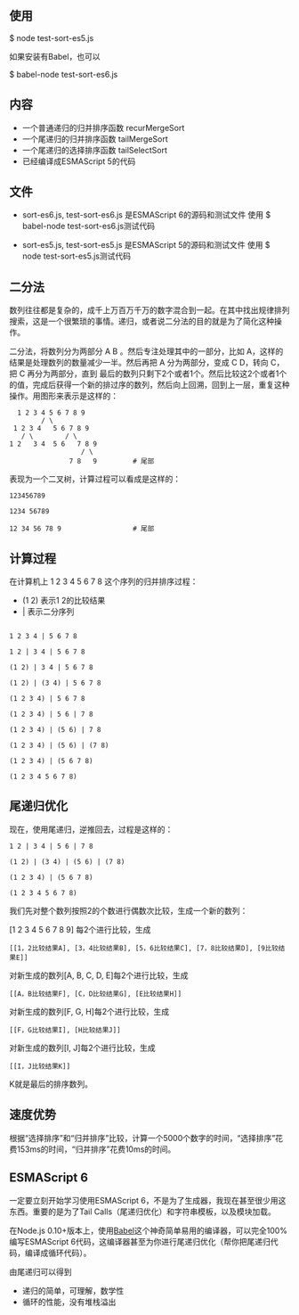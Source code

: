 ## 使用

$ node test-sort-es5.js

如果安装有Babel，也可以

$ babel-node test-sort-es6.js

## 内容

* 一个普通递归的归并排序函数 recurMergeSort
* 一个尾递归的归并排序函数 tailMergeSort
* 一个尾递归的选择排序函数 tailSelectSort
* 已经编译成ESMAScript 5的代码

## 文件

* sort-es6.js, test-sort-es6.js 是ESMAScript 6的源码和测试文件
  使用 $ babel-node test-sort-es6.js测试代码

* sort-es5.js, test-sort-es5.js 是ESMAScript 5的源码和测试文件
  使用 $ node test-sort-es5.js测试代码

## 二分法

数列往往都是复杂的，成千上万百万千万的数字混合到一起。在其中找出规律排列搜索，这是一个很繁琐的事情。递归，或者说二分法的目的就是为了简化这种操作。

二分法，将数列分为两部分 A B 。然后专注处理其中的一部分，比如 A，这样的结果是处理数列的数量减少一半。然后再把 A 分为两部分，变成 C D，转向 C，把 C 再分为两部分，直到 最后的数列只剩下2个或者1个。然后比较这2个或者1个的值，完成后获得一个新的排过序的数列，然后向上回溯，回到上一层，重复这种操作。用图形来表示是这样的：

      1 2 3 4 5 6 7 8 9 
            / \
     1 2 3 4   5 6 7 8 9
       / \        / \
    1 2   3 4  5 6   7 8 9
                      / \
                   7 8   9         # 尾部                   
 
表现为一个二叉树，计算过程可以看成是这样的：

    123456789

    1234 56789

    12 34 56 78 9                  # 尾部

## 计算过程

在计算机上 1 2 3 4 5 6 7 8 这个序列的归并排序过程：

* (1 2) 表示1 2的比较结果
* | 表示二分序列

```

1 2 3 4 | 5 6 7 8

1 2 | 3 4 | 5 6 7 8

(1 2) | 3 4 | 5 6 7 8

(1 2) | (3 4) | 5 6 7 8

(1 2 3 4) | 5 6 7 8

(1 2 3 4) | 5 6 | 7 8

(1 2 3 4) | (5 6) | 7 8

(1 2 3 4) | (5 6) | (7 8)

(1 2 3 4) | (5 6 7 8)

(1 2 3 4 5 6 7 8)

```

## 尾递归优化

现在，使用尾递归，逆推回去，过程是这样的：

    1 2 | 3 4 | 5 6 | 7 8

    (1 2) | (3 4) | (5 6) | (7 8)

    (1 2 3 4) | (5 6 7 8)

    (1 2 3 4 5 6 7 8)

我们先对整个数列按照2的个数进行偶数次比较，生成一个新的数列：

[1 2 3 4 5 6 7 8 9] 每2个进行比较，生成

    [[1，2比较结果A], [3，4比较结果B], [5，6比较结果C], [7，8比较结果D], [9比较结果E]]

对新生成的数列[A, B, C, D, E]每2个进行比较，生成

    [[A，B比较结果F], [C，D比较结果G], [E比较结果H]]

对新生成的数列[F, G, H]每2个进行比较，生成

    [[F，G比较结果I], [H比较结果J]]

对新生成的数列[I, J]每2个进行比较，生成

    [[I，J比较结果K]]

K就是最后的排序数列。

## 速度优势

根据“选择排序”和“归并排序”比较，计算一个5000个数字的时间，“选择排序”花费153ms的时间，“归并排序”花费10ms的时间。

## ESMAScript 6

一定要立刻开始学习使用ESMAScript 6，不是为了生成器，我现在甚至很少用这东西。重要的是为了Tail Calls（尾递归优化）和字符串模板，以及模块加载。

在Node.js 0.10+版本上，使用[Babel](https://github.com/babel/babel)这个神奇简单易用的编译器，可以完全100%编写ESMAScript 6代码，这编译器甚至为你进行尾递归优化（帮你把尾递归代码，编译成循环代码）。

由尾递归可以得到

* 递归的简单，可理解，数学性
* 循环的性能，没有堆栈溢出


